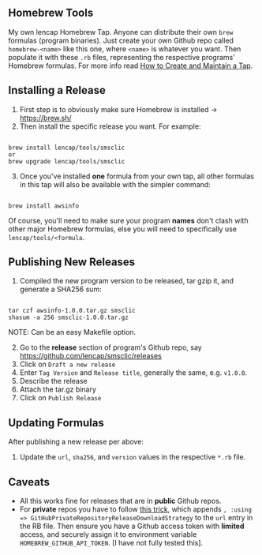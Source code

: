 ## Homebrew Tools
My own lencap Homebrew Tap. Anyone can distribute their own `brew` formulas (program binaries). Just create your own Github repo called `homebrew-<name>` like this one, where `<name>` is whatever you want. Then populate it with these `.rb` files, representing the respective programs' Homebrew formulas. For more info read [How to Create and Maintain a Tap](https://github.com/Homebrew/brew/blob/master/docs/How-to-Create-and-Maintain-a-Tap.md).

## Installing a Release
1. First step is to obviously make sure Homebrew is installed -> https://brew.sh/
2. Then install the specific release you want. For example:

<pre><code>
brew install lencap/tools/smsclic
or
brew upgrade lencap/tools/smsclic
</code></pre>

3. Once you've installed __one__ formula from your own tap, all other formulas in this tap will also be available with the simpler command:

<pre><code>
brew install awsinfo
</code></pre>

Of course, you'll need to make sure your program __names__ don't clash with other major Homebrew formulas, else you will need to specifically use `lencap/tools/<formula`.

## Publishing New Releases
1. Compiled the new program version to be released, tar gzip it, and generate a SHA256 sum:

<pre><code>
tar czf awsinfo-1.0.0.tar.gz smsclic
shasum -a 256 smsclic-1.0.0.tar.gz
</code></pre>
NOTE: Can be an easy Makefile option.

2. Go to the __release__ section of program's Github repo, say https://github.com/lencap/smsclic/releases
3. Click on `Draft a new release`
4. Enter `Tag Version` and `Release title`, generally the same, e.g. `v1.0.0`.
5. Describe the release
6. Attach the tar.gz binary
7. Click on `Publish Release`

## Updating Formulas
After publishing a new release per above:
1. Update the `url`, `sha256`, and `version` values in the respective `*.rb` file.

## Caveats
* All this works fine for releases that are in __public__ Github repos.
* For __private__ repos you have to follow [this trick](lessthanhero.io/post/homebrew-with-private-repo-releases/), which appends `, :using => GitHubPrivateRepositoryReleaseDownloadStrategy` to the `url` entry in the RB file. Then ensure you have a Github access token with __limited__ access, and securely assign it to environment variable `HOMEBREW_GITHUB_API_TOKEN`. [I have not fully tested this].
